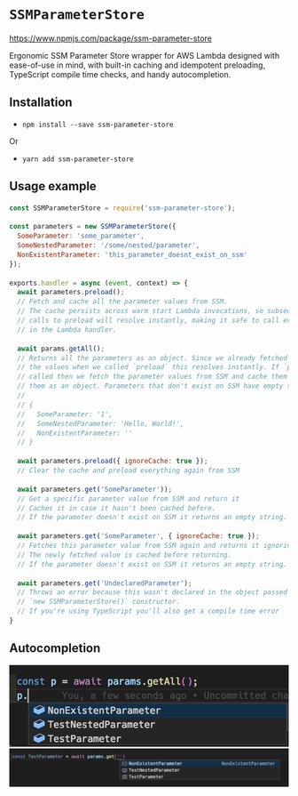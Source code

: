 # `SSMParameterStore`

https://www.npmjs.com/package/ssm-parameter-store

Ergonomic SSM Parameter Store wrapper for AWS Lambda designed with ease-of-use in mind, with built-in caching and idempotent preloading, TypeScript compile time checks, and handy autocompletion.

## Installation

- `npm install --save ssm-parameter-store`

Or

- `yarn add ssm-parameter-store`

## Usage example

```js
const SSMParameterStore = require('ssm-parameter-store');

const parameters = new SSMParameterStore({
  SomeParameter: 'some_parameter',
  SomeNestedParameter: '/some/nested/parameter',
  NonExistentParameter: 'this_parameter_doesnt_exist_on_ssm'
});

exports.handler = async (event, context) => {
  await parameters.preload();
  // Fetch and cache all the parameter values from SSM.
  // The cache persists across warm start Lambda invocations, so subsequent
  // calls to preload will resolve instantly, making it safe to call every time
  // in the Lambda handler.

  await params.getAll();
  // Returns all the parameters as an object. Since we already fetched and cached
  // the values when we called `preload` this resolves instantly. If `preload` wasn't
  // called then we fetch the parameter values from SSM and cache them before returning
  // them as an object. Parameters that don't exist on SSM have empty strings as their values.
  //
  // {
  //   SomeParameter: '1',
  //   SomeNestedParameter: 'Hello, World!',
  //   NonExistentParameter: ''
  // }

  await parameters.preload({ ignoreCache: true });
  // Clear the cache and preload everything again from SSM

  await parameters.get('SomeParameter'));
  // Get a specific parameter value from SSM and return it
  // Caches it in case it hasn't been cached before.
  // If the parameter doesn't exist on SSM it returns an empty string.

  await parameters.get('SomeParameter', { ignoreCache: true });
  // Fetches this parameter value from SSM again and returns it ignoring any cached values.
  // The newly fetched value is cached before returning.
  // If the parameter doesn't exist on SSM it returns an empty string.

  await parameters.get('UndeclaredParameter');
  // Throws an error because this wasn't declared in the object passed to the
  // `new SSMParameterStore()` constructor.
  // If you're using TypeScript you'll also get a compile time error
}
```

## Autocompletion

![](docs/autocomplete-1.png)
![](docs/autocomplete-2.png)
